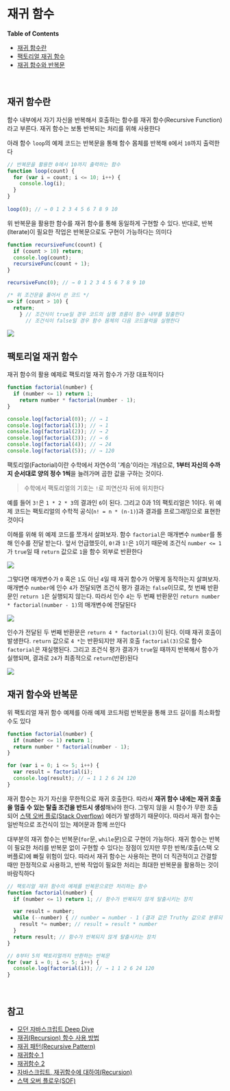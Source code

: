 # 재귀 함수

**Table of Contents**

- [재귀 함수란](#재귀-함수란)
- [팩토리얼 재귀 함수](#팩토리얼-재귀-함수)
- [재귀 함수와 반복문](#재귀-함수와-반복문)

<br>

## 재귀 함수란

함수 내부에서 자기 자신을 반복해서 호출하는 함수를 재귀 함수(Recursive Function)라고 부른다. 재귀 함수는 보통 반복되는 처리를 위해 사용한다

아래 함수 `loop`의 예제 코드는 반복문을 통해 함수 몸체를 반복해  `0`에서 `10`까지 출력한다
```javascript
// 반복문을 활용한 0에서 10까지 출력하는 함수
function loop(count) {
  for (var i = count; i <= 10; i++) {
    console.log(i); 
  }
} 
  
loop(0); // → 0 1 2 3 4 5 6 7 8 9 10
```
위 반복문을 활용한 함수를 재귀 함수를 통해 동일하게 구현할 수 있다. 반대로, 반복(Iterate)이 필요한 작업은 반복문으로도 구현이 가능하다는 의미다
```javascript
function recursiveFunc(count) { 
  if (count > 10) return;
  console.log(count);
  recursiveFunc(count + 1);
}

recursiveFunc(0); // → 0 1 2 3 4 5 6 7 8 9 10

/* 위 조건문을 풀어서 쓴 코드 */ 
=> if (count > 10) {
  return; 
	} // 조건식이 true일 경우 코드의 실행 흐름이 함수 내부를 탈출한다 
	  // 조건식이 false일 경우 함수 몸체의 다음 코드블럭을 실행한다 
```
<img src="https://ifh.cc/g/7hWATB.png" style="max-width: 100%" align="center"/>
<br>

## 팩토리얼 재귀 함수

재귀 함수의 활용 예제로 팩토리얼 재귀 함수가 가장 대표적이다 
```javascript
function factorial(number) {
  if (number <= 1) return 1;
	return number * factorial(number - 1); 
} 

console.log(factorial(0)); // → 1
console.log(factorial(1)); // → 1
console.log(factorial(2)); // → 2
console.log(factorial(3)); // → 6
console.log(factorial(4)); // → 24
console.log(factorial(5)); // → 120
```
팩토리얼(Factorial)이란 수학에서 자연수의 '계승'이라는 개념으로, **1부터 자신의 수까지 순서대로 양의 정수 1씩**을 늘려가며 곱한 값을 구하는 것이다. 

> 수학에서 팩토리얼의 기호는 `!`로 피연산자 뒤에 위치한다

예를 들어 `3!`은 `1 * 2 * 3`의 결과인 `6`이 된다. 그리고  0과 1의 팩토리얼은 1이다. 위 예제 코드는 팩토리얼의 수학적 공식(`n! = n * (n-1)`)과 결과를 프로그래밍으로 표현한 것이다

이해를 위해 위 예제 코드를 쪼개서 살펴보자. 함수 `factorial`은 매개변수 `number`를 통해 인수를 전달 받는다. 앞서 언급했듯이, `0!`과 `1!`은 `1`이기 때문에 조건식 `number <= 1`가 `true`일 때 `return` 값으로 `1`을 함수 외부로 반환한다

<img src="https://ifh.cc/g/KC4WdW.png" style="max-width: 100%" align="center"/>

그렇다면 매개변수가 `0` 혹은 `1`도 아닌 `4`일 때 재귀 함수가 어떻게 동작하는지 살펴보자. 매개변수 `number`에 인수 `4`가 전달되면 조건식 평가 결과는 `false`이므로, 첫 번째 반환문인 `return 1`은 실행되지 않는다. 따라서 인수 `4`는 두 번째 반환문인 `return number * factorial(number - 1)`의 매개변수에 전달된다

<img src="https://ifh.cc/g/dVOArD.png" style="max-width: 100%" align="center"/>

인수가 전달된 두 번째 반환문은 `return 4 * factorial(3)`이 된다. 이때 재귀 호출이 발생한다. `return` 값으로 `4 *`는 반환되지만 재귀 호출 `factorial(3)`으로 함수 `factorial`은 재실행된다. 그리고 조건식 평가 결과가 `true`일 때까지 반복해서 함수가 실행되며, 결과로 `24`가 최종적으로 `return`(반환)된다 

<img src="https://ifh.cc/g/WB8bba.jpg" style="max-width: 100%" align="center"/>
<br>

## 재귀 함수와 반복문

위 팩토리얼 재귀 함수 예제를 아래 예제 코드처럼 반복문을 통해 코드 길이를 최소화할 수도 있다
```javascript
function factorial(number) {
  if (number <= 1) return 1;
  return number * factorial(number - 1);
}

for (var i = 0; i <= 5; i++) {
  var result = factorial(i);
  console.log(result); // → 1 1 2 6 24 120 
}
```

재귀 함수는 자기 자신을 무한적으로 재귀 호출한다. 따라서 **재귀 함수 내에는 재귀 호출을 멈출 수 있는 탈출 조건을 반드시 생성**해놔야 한다. 그렇지 않을 시 함수가 무한 호출되어 [스택 오버 플로(Stack Overflow)]() 에러가 발생하기 때문이다. 따라서 재귀 함수는 일반적으로 조건식이 있는 제어문과 함께 쓰인다

대부분의 재귀 함수는 반복문(`for`문, `while`문)으로 구현이 가능하다. 재귀 함수는 반복이 필요한 처리를 반복문 없이 구현할 수 있다는 장점이 있지만 무한 반복/호출(스택 오버플로)에 빠질 위험이 있다. 따라서 재귀 함수는 사용하는 편이 더 직관적이고 간결할 때만 한정적으로 사용하고, 반복 작업이 필요한 처리는 최대한 반복문을 활용하는 것이 바람직하다
```javascript
// 팩토리얼 재귀 함수의 예제를 반복문으로만 처리하는 함수
function factorial(number) {
  if (number <= 1) return 1; // 함수가 반복되지 않게 탈출시키는 장치

  var result = number;
  while (--number) { // number = number - 1 (결과 값은 Truthy 값으로 분류되어 true를 반환)
    result *= number; // result = result * number
  }
  return result; // 함수가 반복되지 않게 탈출시키는 장치
}

// 0부터 5의 팩토리얼까지 반환하는 반복문
for (var i = 0; i <= 5; i++) {
  console.log(factorial(i)); // → 1 1 2 6 24 120
}
```
<br>

## 참고

- [모던 자바스크립트 Deep Dive](http://www.yes24.com/Product/Goods/92742567)
- [재귀(Recursion) 함수 사용 방법](https://koonsland.tistory.com/135)
- [재귀 패턴(Recursive Pattern)](https://window6kim.tistory.com/31)
- [재귀함수 1](https://velog.io/@jeongin/Javascript-%EC%9E%AC%EA%B7%80%ED%95%A8%EC%88%98)
- [재귀함수 2](https://spiritfestival.tistory.com/111)
- [자바스크립트, 재귀함수에 대하여(Recursion)](https://im-developer.tistory.com/102)
- [스택 오버 플로우(SOF)](https://incheol-jung.gitbook.io/docs/q-and-a/java/stw)